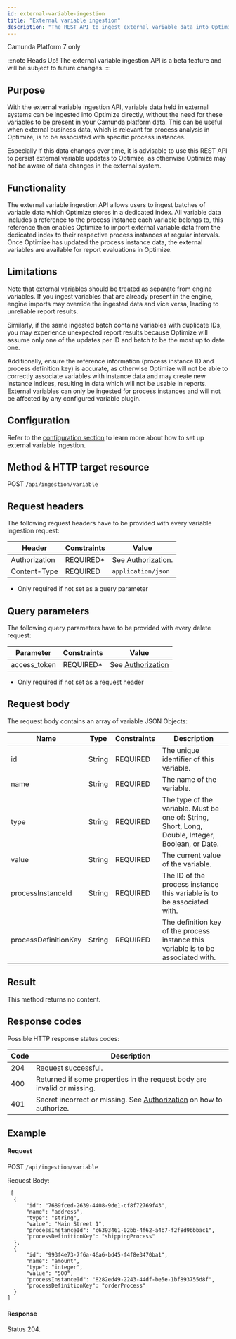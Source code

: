 ```yaml
---
id: external-variable-ingestion
title: "External variable ingestion"
description: "The REST API to ingest external variable data into Optimize."
---
```


<span class="badge badge--platform">Camunda Platform 7 only</span>

:::note Heads Up!
The external variable ingestion API is a beta feature and will be subject
to future changes.
:::

## Purpose

With the external variable ingestion API, variable data held in external systems can be ingested into Optimize directly,
without the need for these variables to be present in your Camunda platform data. This can be useful when external
business data, which is relevant for process analysis in Optimize, is to be associated with specific process instances.

Especially if this data changes over time, it is advisable to use this REST API to persist external variable updates to Optimize, as otherwise Optimize may not be aware of data changes in the external system.

## Functionality

The external variable ingestion API allows users to ingest batches of variable data which Optimize stores in a dedicated
index. All variable data includes a reference to the process instance each variable belongs to, this reference then
enables Optimize to import external variable data from the dedicated index to their respective process instances at
regular intervals. Once Optimize has updated the process instance data, the external variables are available for report
evaluations in Optimize.

## Limitations

Note that external variables should be treated as separate from engine variables. If you ingest variables that are already present in the engine, engine imports may override the ingested data and vice versa, leading to unreliable report results.

Similarly, if the same ingested batch contains variables with duplicate IDs, you may experience unexpected report results because Optimize will assume only one of the updates per ID and batch to be the most up to date one.

Additionally, ensure the reference information (process instance ID and process definition key) is accurate, as otherwise Optimize will not be able to correctly associate variables with instance data and may create new instance indices, resulting in data which will not be usable in reports. External variables can only be ingested for process instances and will not be affected by any configured variable plugin.

## Configuration

Refer to
the [configuration section](../../setup/configuration#external-variable-ingestion-rest-api-configuration) to learn more
about how to set up external variable ingestion.

## Method & HTTP target resource

POST `/api/ingestion/variable`

## Request headers

The following request headers have to be provided with every variable ingestion request:

| Header | Constraints | Value |
| --- | --- | --- |
| Authorization | REQUIRED* | See [Authorization](../authorization). |
| Content-Type | REQUIRED | `application/json` |

* Only required if not set as a query parameter

## Query parameters

The following query parameters have to be provided with every delete request:

|Parameter|Constraints|Value|
|--- |--- |--- |
|access_token|REQUIRED*|See [Authorization](../authorization)|

* Only required if not set as a request header

## Request body

The request body contains an array of variable JSON Objects:

| Name | Type | Constraints | Description|
| - | - | - | - |
| id | String | REQUIRED | The unique identifier of this variable. |
| name | String | REQUIRED | The name of the variable. |
| type | String | REQUIRED | The type of the variable. Must be one of: String, Short, Long, Double, Integer, Boolean, or Date. |
| value | String | REQUIRED | The current value of the variable. |
| processInstanceId | String | REQUIRED | The ID of the process instance this variable is to be associated with. |
| processDefinitionKey | String | REQUIRED | The definition key of the process instance this variable is to be associated with. |

## Result

This method returns no content.

## Response codes

Possible HTTP response status codes:

|Code|Description|
|--- |--- |
|204|Request successful.|
|400|Returned if some properties in the request body are invalid or missing.|
|401|Secret incorrect or missing. See [Authorization](../authorization) on how to authorize.|

## Example

#### Request

POST `/api/ingestion/variable`

Request Body:

     [
      {
          "id": "7689fced-2639-4408-9de1-cf8f72769f43",
          "name": "address",
          "type": "string",
          "value": "Main Street 1",
          "processInstanceId": "c6393461-02bb-4f62-a4b7-f2f8d9bbbac1",
          "processDefinitionKey": "shippingProcess"
      },
      {
          "id": "993f4e73-7f6a-46a6-bd45-f4f8e3470ba1",
          "name": "amount",
          "type": "integer",
          "value": "500",
          "processInstanceId": "8282ed49-2243-44df-be5e-1bf893755d8f",
          "processDefinitionKey": "orderProcess"
      }
    ]

#### Response

Status 204.
